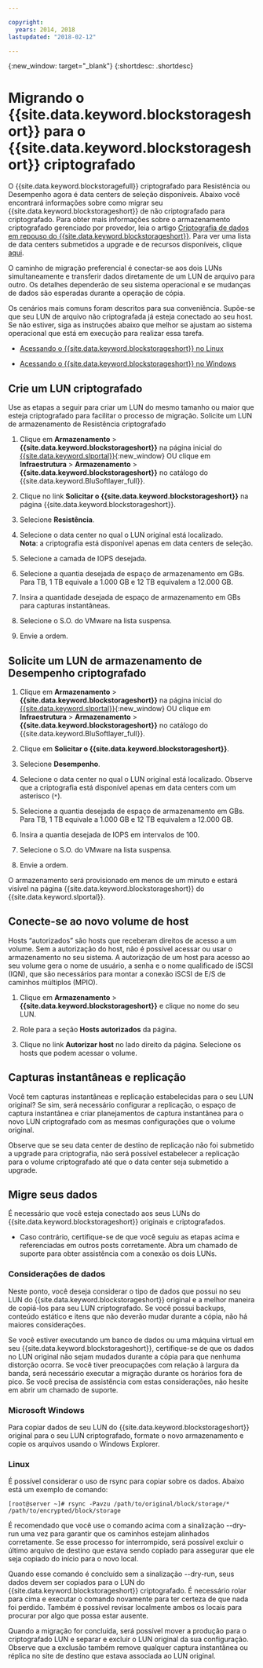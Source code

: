 ```yaml
---

copyright:
  years: 2014, 2018
lastupdated: "2018-02-12"

---
```

{:new_window: target="_blank"}
{:shortdesc: .shortdesc}

# Migrando o {{site.data.keyword.blockstorageshort}} para o {{site.data.keyword.blockstorageshort}} criptografado

O {{site.data.keyword.blockstoragefull}} criptografado para Resistência ou Desempenho agora é data centers de seleção disponíveis. Abaixo você encontrará informações sobre como migrar seu {{site.data.keyword.blockstorageshort}} de não criptografado para criptografado. Para obter mais informações sobre o armazenamento criptografado gerenciado por provedor, leia o artigo [Criptografia de dados em repouso do {{site.data.keyword.blockstorageshort}}](block-file-storage-encryption-rest.html). Para ver uma lista de data centers submetidos a upgrade e de recursos disponíveis, clique [aqui](new-ibm-block-and-file-storage-location-and-features.html).

O caminho de migração preferencial é conectar-se aos dois LUNs simultaneamente e transferir dados diretamente de um LUN de arquivo para outro. Os detalhes dependerão de seu sistema operacional e se mudanças de dados são esperadas durante a operação de cópia.

Os cenários mais comuns foram descritos para sua conveniência. Supõe-se que seu LUN de arquivo não criptografada já esteja conectado ao seu host. Se não estiver, siga as instruções abaixo que melhor se ajustam ao sistema operacional que está em execução para realizar essa tarefa.

- [Acessando o {{site.data.keyword.blockstorageshort}} no Linux](accessing_block_storage_linux.html)

- [Acessando o {{site.data.keyword.blockstorageshort}} no Windows](accessing-block-storage-windows.html)

 
## Crie um LUN criptografado

Use as etapas a seguir para criar um LUN do mesmo tamanho ou maior que esteja criptografado para facilitar o processo de migração. 
Solicite um LUN de armazenamento de Resistência criptografado

1. Clique em **Armazenamento** > **{{site.data.keyword.blockstorageshort}}** na página inicial do [{{site.data.keyword.slportal}}](https://control.softlayer.com/){:new_window} OU clique em **Infraestrutura** > **Armazenamento** > **{{site.data.keyword.blockstorageshort}}** no catálogo do {{site.data.keyword.BluSoftlayer_full}}.

2. Clique no link **Solicitar o {{site.data.keyword.blockstorageshort}}** na página {{site.data.keyword.blockstorageshort}}.

3. Selecione **Resistência**.

4. Selecione o data center no qual o LUN original está localizado. <br/> **Nota**: a criptografia está disponível apenas em data centers de seleção.

5. Selecione a camada de IOPS desejada.

6. Selecione a quantia desejada de espaço de armazenamento em GBs. Para TB, 1 TB equivale a 1.000 GB e 12 TB equivalem a 12.000 GB.

7. Insira a quantidade desejada de espaço de armazenamento em GBs para capturas instantâneas.

8. Selecione o S.O. do VMware na lista suspensa.

9. Envie a ordem.

## Solicite um LUN de armazenamento de Desempenho criptografado

1. Clique em **Armazenamento** > **{{site.data.keyword.blockstorageshort}}** na página inicial do [{{site.data.keyword.slportal}}](https://control.softlayer.com/){:new_window} OU clique em **Infraestrutura** > **Armazenamento** > **{{site.data.keyword.blockstorageshort}}** no catálogo do {{site.data.keyword.BluSoftlayer_full}}.

2. Clique em **Solicitar o {{site.data.keyword.blockstorageshort}}**.

3. Selecione **Desempenho**.

4. Selecione o data center no qual o LUN original está localizado. Observe que a criptografia está disponível apenas em data centers com um asterisco (`*`).

5. Selecione a quantia desejada de espaço de armazenamento em GBs. Para TB, 1 TB equivale a 1.000 GB e 12 TB equivalem a 12.000 GB.

6. Insira a quantia desejada de IOPS em intervalos de 100.

7. Selecione o S.O. do VMware na lista suspensa.

8. Envie a ordem.

O armazenamento será provisionado em menos de um minuto e estará visível na página {{site.data.keyword.blockstorageshort}} do {{site.data.keyword.slportal}}.

 
## Conecte-se ao novo volume de host

Hosts “autorizados” são hosts que receberam direitos de acesso a um volume. Sem a autorização do host, não é possível acessar ou usar o armazenamento no seu sistema. A autorização de um host para acesso ao seu volume gera o nome de usuário, a senha e o nome qualificado de iSCSI (IQN), que são necessários para montar a conexão iSCSI de E/S de caminhos múltiplos (MPIO).

1. Clique em **Armazenamento** > **{{site.data.keyword.blockstorageshort}}** e clique no nome do seu LUN.

2. Role para a seção **Hosts autorizados** da página.

3. Clique no link **Autorizar host** no lado direito da página. Selecione os hosts que podem acessar o volume.

 
## Capturas instantâneas e replicação

Você tem capturas instantâneas e replicação estabelecidas para o seu LUN original? Se sim, será necessário configurar a replicação, o espaço de captura instantânea e criar planejamentos de captura instantânea para o novo LUN criptografado com as mesmas configurações que o volume original. 

Observe que se seu data center de destino de replicação não foi submetido a upgrade para criptografia, não será possível estabelecer a replicação para o volume criptografado até que o data center seja submetido a upgrade.

 
## Migre seus dados

É necessário que você esteja conectado aos seus LUNs do {{site.data.keyword.blockstorageshort}} originais e criptografados. 
- Caso contrário, certifique-se de que você seguiu as etapas acima e referenciadas em outros posts corretamente. Abra um chamado de suporte para obter assistência com a conexão os dois LUNs.

### Considerações de dados

Neste ponto, você deseja considerar o tipo de dados que possui no seu LUN do {{site.data.keyword.blockstorageshort}} original e a melhor maneira de copiá-los para seu LUN criptografado. Se você possui backups, conteúdo estático e itens que não deverão mudar durante a cópia, não há maiores considerações.

Se você estiver executando um banco de dados ou uma máquina virtual em seu {{site.data.keyword.blockstorageshort}}, certifique-se de que os dados no LUN original não sejam mudados durante a cópia para que nenhuma distorção ocorra. Se você tiver preocupações com relação à largura da banda, será necessário executar a migração durante os horários fora de pico. Se você precisa de assistência com estas considerações, não hesite em abrir um chamado de suporte.
 
### Microsoft Windows

Para copiar dados de seu LUN do {{site.data.keyword.blockstorageshort}} original para o seu LUN criptografado, formate o novo armazenamento e copie os arquivos usando o Windows Explorer.

 
### Linux

É possível considerar o uso de rsync para copiar sobre os dados. Abaixo está um exemplo de comando:

``[root@server ~]# rsync -Pavzu /path/to/original/block/storage/* /path/to/encrypted/block/storage
``

É recomendado que você use o comando acima com a sinalização --dry-run uma vez para garantir que os caminhos estejam alinhados corretamente. Se esse processo for interrompido, será possível excluir o último arquivo de destino que estava sendo copiado para assegurar que ele seja copiado do início para o novo local.

Quando esse comando é concluído sem a sinalização --dry-run, seus dados devem ser copiados para o LUN do {{site.data.keyword.blockstorageshort}} criptografado. É necessário rolar para cima e executar o comando novamente para ter certeza de que nada foi perdido. Também é possível revisar localmente ambos os locais para procurar por algo que possa estar ausente.

Quando a migração for concluída, será possível mover a produção para o criptografado LUN e separar e excluir o LUN original da sua configuração. Observe que a exclusão também remove qualquer captura instantânea ou réplica no site de destino que estava associada ao LUN original.
